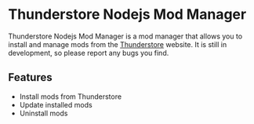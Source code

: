 # Thunderstore Nodejs Mod Manager

Thunderstore Nodejs Mod Manager is a mod manager that allows you to install and manage mods from the [Thunderstore](https://thunderstore.io) website. It is still in development, so please report any bugs you find.

## Features

- Install mods from Thunderstore
- Update installed mods
- Uninstall mods